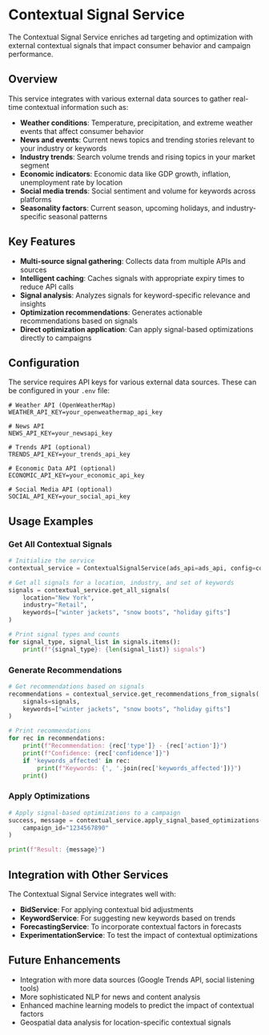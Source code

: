 # Contextual Signal Service

The Contextual Signal Service enriches ad targeting and optimization with external contextual signals that impact consumer behavior and campaign performance.

## Overview

This service integrates with various external data sources to gather real-time contextual information such as:

- **Weather conditions**: Temperature, precipitation, and extreme weather events that affect consumer behavior
- **News and events**: Current news topics and trending stories relevant to your industry or keywords
- **Industry trends**: Search volume trends and rising topics in your market segment
- **Economic indicators**: Economic data like GDP growth, inflation, unemployment rate by location
- **Social media trends**: Social sentiment and volume for keywords across platforms
- **Seasonality factors**: Current season, upcoming holidays, and industry-specific seasonal patterns

## Key Features

- **Multi-source signal gathering**: Collects data from multiple APIs and sources
- **Intelligent caching**: Caches signals with appropriate expiry times to reduce API calls
- **Signal analysis**: Analyzes signals for keyword-specific relevance and insights
- **Optimization recommendations**: Generates actionable recommendations based on signals
- **Direct optimization application**: Can apply signal-based optimizations directly to campaigns

## Configuration

The service requires API keys for various external data sources. These can be configured in your `.env` file:

```
# Weather API (OpenWeatherMap)
WEATHER_API_KEY=your_openweathermap_api_key

# News API
NEWS_API_KEY=your_newsapi_key

# Trends API (optional)
TRENDS_API_KEY=your_trends_api_key

# Economic Data API (optional)
ECONOMIC_API_KEY=your_economic_api_key

# Social Media API (optional)
SOCIAL_API_KEY=your_social_api_key
```

## Usage Examples

### Get All Contextual Signals

```python
# Initialize the service
contextual_service = ContextualSignalService(ads_api=ads_api, config=config)

# Get all signals for a location, industry, and set of keywords
signals = contextual_service.get_all_signals(
    location="New York",
    industry="Retail",
    keywords=["winter jackets", "snow boots", "holiday gifts"]
)

# Print signal types and counts
for signal_type, signal_list in signals.items():
    print(f"{signal_type}: {len(signal_list)} signals")
```

### Generate Recommendations

```python
# Get recommendations based on signals
recommendations = contextual_service.get_recommendations_from_signals(
    signals=signals,
    keywords=["winter jackets", "snow boots", "holiday gifts"]
)

# Print recommendations
for rec in recommendations:
    print(f"Recommendation: {rec['type']} - {rec['action']}")
    print(f"Confidence: {rec['confidence']}")
    if 'keywords_affected' in rec:
        print(f"Keywords: {', '.join(rec['keywords_affected'])}")
    print()
```

### Apply Optimizations

```python
# Apply signal-based optimizations to a campaign
success, message = contextual_service.apply_signal_based_optimizations(
    campaign_id="1234567890"
)

print(f"Result: {message}")
```

## Integration with Other Services

The Contextual Signal Service integrates well with:

- **BidService**: For applying contextual bid adjustments
- **KeywordService**: For suggesting new keywords based on trends
- **ForecastingService**: To incorporate contextual factors in forecasts
- **ExperimentationService**: To test the impact of contextual optimizations

## Future Enhancements

- Integration with more data sources (Google Trends API, social listening tools)
- More sophisticated NLP for news and content analysis
- Enhanced machine learning models to predict the impact of contextual factors
- Geospatial data analysis for location-specific contextual signals 